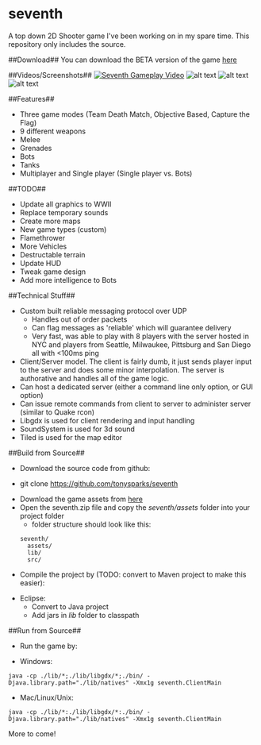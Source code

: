 seventh
=======

A top down 2D Shooter game I've been working on in my spare time.  This repository only includes the source.  

##Download##
You can download the BETA version of the game [here](https://dl.dropboxusercontent.com/u/11954191/seventh.zip)


##Videos/Screenshots##
[![Seventh Gameplay Video](http://img.youtube.com/vi/JEKWlPJX8V0/0.jpg)](http://youtube.com/watch?v=JEKWlPJX8V0)
![alt text](http://i.imgur.com/Y8bV3jM.png "Title Screen")
![alt text](http://i.imgur.com/PgQNj1W.png "In Game")
![alt text](http://i.imgur.com/BW2Txym.png "In Game #2")


##Features##
* Three game modes (Team Death Match, Objective Based, Capture the Flag)
* 9 different weapons
* Melee
* Grenades
* Bots
* Tanks
* Multiplayer and Single player (Single player vs. Bots)

##TODO##
* Update all graphics to WWII
* Replace temporary sounds
* Create more maps
* New game types (custom)
* Flamethrower
* More Vehicles
* Destructable terrain
* Update HUD
* Tweak game design
* Add more intelligence to Bots

##Technical Stuff##
* Custom built reliable messaging protocol over UDP
  - Handles out of order packets 
  - Can flag messages as 'reliable' which will guarantee delivery
  - Very fast, was able to play with 8 players with the server hosted in NYC and players from Seattle, Milwaukee, Pittsburg and San Diego all with <100ms ping
* Client/Server model.  The client is fairly dumb, it just sends player input to the server and does some minor interpolation.  The server is authorative and handles all of the game logic.
* Can host a dedicated server (either a command line only option, or GUI option)
* Can issue remote commands from client to server to administer server (similar to Quake rcon)
* Libgdx is used for client rendering and input handling
* SoundSystem is used for 3d sound
* Tiled is used for the map editor

##Build from Source##
* Download the source code from github:
 - git clone https://github.com/tonysparks/seventh
* Download the game assets from [here](https://dl.dropboxusercontent.com/u/11954191/seventh.zip) 
* Open the seventh.zip file and copy the *seventh/assets* folder into your project folder
  - folder structure should look like this:
  ```
  seventh/
    assets/
    lib/
    src/
  ```
* Compile the project by (TODO: convert to Maven project to make this easier):
 - Eclipse:
    - Convert to Java project
    - Add jars in *lib* folder to classpath


##Run from Source##
* Run the game by:
 - Windows:
 ```
 java -cp ./lib/*;./lib/libgdx/*;./bin/ -Djava.library.path="./lib/natives" -Xmx1g seventh.ClientMain
 ```
 - Mac/Linux/Unix:
 ```
 java -cp ./lib/*:./lib/libgdx/*:./bin/ -Djava.library.path="./lib/natives" -Xmx1g seventh.ClientMain
 ```

More to come!
